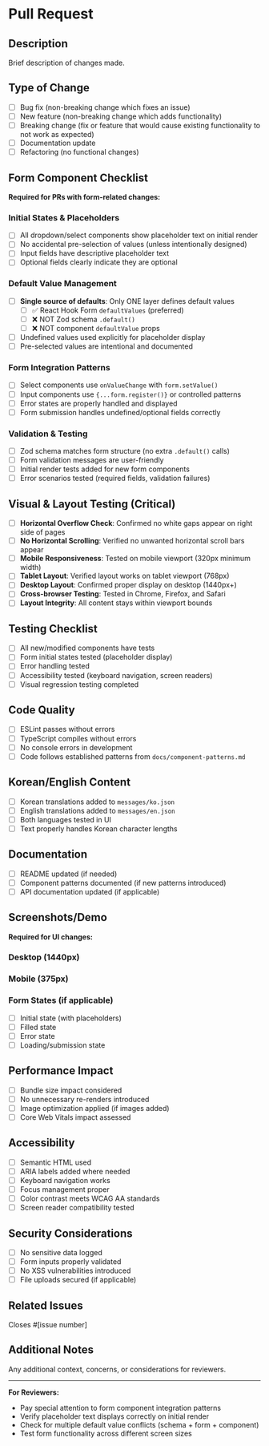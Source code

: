 # Pull Request

## Description
Brief description of changes made.

## Type of Change
- [ ] Bug fix (non-breaking change which fixes an issue)
- [ ] New feature (non-breaking change which adds functionality)
- [ ] Breaking change (fix or feature that would cause existing functionality to not work as expected)
- [ ] Documentation update
- [ ] Refactoring (no functional changes)

## Form Component Checklist
**Required for PRs with form-related changes:**

### Initial States & Placeholders
- [ ] All dropdown/select components show placeholder text on initial render
- [ ] No accidental pre-selection of values (unless intentionally designed)
- [ ] Input fields have descriptive placeholder text
- [ ] Optional fields clearly indicate they are optional

### Default Value Management  
- [ ] **Single source of defaults**: Only ONE layer defines default values
  - [ ] ✅ React Hook Form `defaultValues` (preferred)
  - [ ] ❌ NOT Zod schema `.default()`
  - [ ] ❌ NOT component `defaultValue` props
- [ ] Undefined values used explicitly for placeholder display
- [ ] Pre-selected values are intentional and documented

### Form Integration Patterns
- [ ] Select components use `onValueChange` with `form.setValue()`
- [ ] Input components use `{...form.register()}` or controlled patterns
- [ ] Error states are properly handled and displayed
- [ ] Form submission handles undefined/optional fields correctly

### Validation & Testing
- [ ] Zod schema matches form structure (no extra `.default()` calls)
- [ ] Form validation messages are user-friendly
- [ ] Initial render tests added for new form components
- [ ] Error scenarios tested (required fields, validation failures)

## Visual & Layout Testing (Critical)
- [ ] **Horizontal Overflow Check**: Confirmed no white gaps appear on right side of pages
- [ ] **No Horizontal Scrolling**: Verified no unwanted horizontal scroll bars appear
- [ ] **Mobile Responsiveness**: Tested on mobile viewport (320px minimum width)
- [ ] **Tablet Layout**: Verified layout works on tablet viewport (768px)
- [ ] **Desktop Layout**: Confirmed proper display on desktop (1440px+)
- [ ] **Cross-browser Testing**: Tested in Chrome, Firefox, and Safari
- [ ] **Layout Integrity**: All content stays within viewport bounds

## Testing Checklist
- [ ] All new/modified components have tests
- [ ] Form initial states tested (placeholder display)
- [ ] Error handling tested
- [ ] Accessibility tested (keyboard navigation, screen readers)
- [ ] Visual regression testing completed

## Code Quality
- [ ] ESLint passes without errors
- [ ] TypeScript compiles without errors
- [ ] No console errors in development
- [ ] Code follows established patterns from `docs/component-patterns.md`

## Korean/English Content
- [ ] Korean translations added to `messages/ko.json`
- [ ] English translations added to `messages/en.json`  
- [ ] Both languages tested in UI
- [ ] Text properly handles Korean character lengths

## Documentation
- [ ] README updated (if needed)
- [ ] Component patterns documented (if new patterns introduced)
- [ ] API documentation updated (if applicable)

## Screenshots/Demo
**Required for UI changes:**

### Desktop (1440px)
<!-- Add screenshot here -->

### Mobile (375px)
<!-- Add screenshot here -->

### Form States (if applicable)
- [ ] Initial state (with placeholders)
- [ ] Filled state
- [ ] Error state
- [ ] Loading/submission state

## Performance Impact
- [ ] Bundle size impact considered
- [ ] No unnecessary re-renders introduced
- [ ] Image optimization applied (if images added)
- [ ] Core Web Vitals impact assessed

## Accessibility
- [ ] Semantic HTML used
- [ ] ARIA labels added where needed
- [ ] Keyboard navigation works
- [ ] Focus management proper
- [ ] Color contrast meets WCAG AA standards
- [ ] Screen reader compatibility tested

## Security Considerations
- [ ] No sensitive data logged
- [ ] Form inputs properly validated
- [ ] No XSS vulnerabilities introduced
- [ ] File uploads secured (if applicable)

## Related Issues
Closes #[issue number]

## Additional Notes
Any additional context, concerns, or considerations for reviewers.

---

**For Reviewers:**
- Pay special attention to form component integration patterns
- Verify placeholder text displays correctly on initial render
- Check for multiple default value conflicts (schema + form + component)
- Test form functionality across different screen sizes